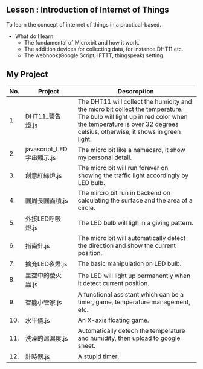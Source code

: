 ## Lesson : Introduction of Internet of Things
To learn the concept of internet of things in a practical-based.

* What do I learn:
  * The fundamental of Micro:bit and how it work.
  * The addition devices for collecting data, for instance DHT11 etc.
  * The webhook(Google Script, IFTTT, thingspeak) setting.

## My Project
| No. | Project | Descroption |
| --- | --- | --- |
| 1. | DHT11_警告燈.js | The DHT11 will collect the humidity and the micro bit collect the temperature. The bulb will light up in red color when the temperature is over 32 degrees celsius, otherwise, it shows in green light. |
| 2. | javascript_LED字串顯示.js | The micro bit like a namecard, it show my personal detail. |
| 3. | 創意紅綠燈.js | The micro bit will run forever on showing the traffic light accordingly by LED bulb. |
| 4. | 圓周長圓面積.js | The mircro bit run in backend on calculating the surface and the area of a circle. |
| 5. | 外接LED呼吸燈.js | The LED bulb will ligh in a giving pattern. |
| 6. | 指南針.js | The micro bit will automatically detect the direction and show the current position. |
| 7. | 擴充LED夜燈.js | The basic manipulation on LED bulb. | 
| 8. | 星空中的螢火蟲.js | The LED will light up permanently when it detect current position. |
| 9. | 智能小管家.js | A functional assistant which can be a timer, game, temperature management, etc. |
| 10. | 水平儀.js | An X-axis floating game. |
| 11. | 洗澡的溫濕度.js | Automatically detech the temperature and humidity, then upload to google sheet. |
| 12. | 計時器.js | A stupid timer. |
